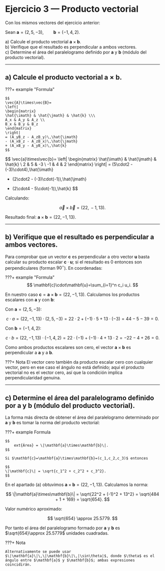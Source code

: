 # Ejercicio 3 — Producto vectorial

Con los mismos vectores del ejercicio anterior:

Sean $\mathbf{a}=(2,5,-3),\qquad \mathbf{b}=(-1,4,2).$

a) Calcule el producto vectorial $\mathbf{a}\times\mathbf{b}$.  
b) Verifique que el resultado es perpendicular a ambos vectores.  
c) Determine el área del paralelogramo definido por $\mathbf{a}$ y $\mathbf{b}$ (módulo del producto vectorial).

---

## a) Calcule el producto vectorial $\mathbf{a}\times\mathbf{b}$.

???+ example "Formula"

    $$
    \vec{A}\times\vec{B}=
    \left|
    \begin{matrix}
    \hat{\imath} & \hat{\jmath} & \hat{k} \\\
    A_x & A_y & A_z \\
    B_x & B_y & B_z
    \end{matrix}
    \right|
    = (A_yB_z - A_zB_y)\,\hat{\imath}
    - (A_xB_z - A_zB_x)\,\hat{\jmath}
    + (A_xB_y - A_yB_x)\,\hat{k}
    $$

$$
\vec{a}\times\vec{b}=
\left|
\begin{matrix}
\hat{\imath} & \hat{\jmath} & \hat{k} \\
2 & 5 & -3 \\
-1 & 4 & 2
\end{matrix}
\right|
= (5\cdot2 - (-3)\cdot4)\,\hat{\imath}
- (2\cdot2 - (-3)\cdot(-1))\,\hat{\jmath}
+ (2\cdot4 - 5\cdot(-1))\,\hat{k}
$$

Calculando:

$$
\vec{a}\times\vec{b} = (22,\,-1,\,13).
$$

Resultado final: $\mathbf{a}\times\mathbf{b} = (22, -1, 13)$.

---

## b) Verifique que el resultado es perpendicular a ambos vectores.

Para comprobar que un vector $\mathbf{c}$ es perpendicular a otro vector $\mathbf{u}$ basta calcular su producto escalar $\mathbf{c}\cdot\mathbf{u}$; si el resultado es 0 entonces son perpendiculares (forman $90^\circ$). En coordenadas:

???+ example "Formula"
    $$
    \mathbf{c}\cdot\mathbf{u}=\sum_{i=1}^n c_i u_i.
    $$

En nuestro caso $\mathbf{c}=\mathbf{a}\times\mathbf{b}=(22,-1,13)$. Calculamos los productos escalares con $\mathbf{a}$ y con $\mathbf{b}$:

Con $\mathbf{a}=(2,5,-3)$:

$$
c \cdot a = (22,-1,13)\cdot(2,5,-3) = 22\cdot2 + (-1)\cdot5 + 13\cdot(-3) = 44 -5 -39 = 0.
$$

Con $\mathbf{b}=(-1,4,2)$:

$$
c \cdot b = (22,-1,13)\cdot(-1,4,2) = 22\cdot(-1) + (-1)\cdot4 + 13\cdot2 = -22 -4 +26 = 0.
$$

Como ambos productos escalares son cero, el vector $\mathbf{a}\times\mathbf{b}$ es perpendicular a $\mathbf{a}$ y a $\mathbf{b}$.

???+ Nota
    El vector cero también da producto escalar cero con cualquier vector, pero en ese caso el ángulo no está definido; aquí el producto vectorial no es el vector cero, así que la condición implica perpendicularidad genuina.

---

## c) Determine el área del paralelogramo definido por $\mathbf{a}$ y $\mathbf{b}$ (módulo del producto vectorial).

La forma más directa de obtener el área del paralelogramo determinado por $\mathbf{a}$ y $\mathbf{b}$ es tomar la norma del producto vectorial:

???+ example Formula

    $$
        ext{Área} = \|\mathbf{a}\times\mathbf{b}\|.
    $$

    Si $\mathbf{c}=\mathbf{a}\times\mathbf{b}=(c_1,c_2,c_3)$ entonces

    $$
    \|\mathbf{c}\| = \sqrt{c_1^2 + c_2^2 + c_3^2}.
    $$

En el apartado (a) obtuvimos $\mathbf{a}\times\mathbf{b}=(22,-1,13)$. Calculamos la norma:

$$
\|\mathbf{a}\times\mathbf{b}\| = \sqrt{22^2 + (-1)^2 + 13^2} = \sqrt{484 + 1 + 169} = \sqrt{654}.
$$

Valor numérico aproximado:

$$
\sqrt{654} \approx 25.5779.
$$

Por tanto el área del paralelogramo formado por $\mathbf{a}$ y $\mathbf{b}$ es $\sqrt{654}\approx 25.5779$ unidades cuadradas.

???+ Nota

    Alternativamente se puede usar $\|\mathbf{a}\|\,\|\mathbf{b}\|\,|\sin\theta|$, donde $\theta$ es el ángulo entre $\mathbf{a}$ y $\mathbf{b}$; ambas expresiones coincidirán.
